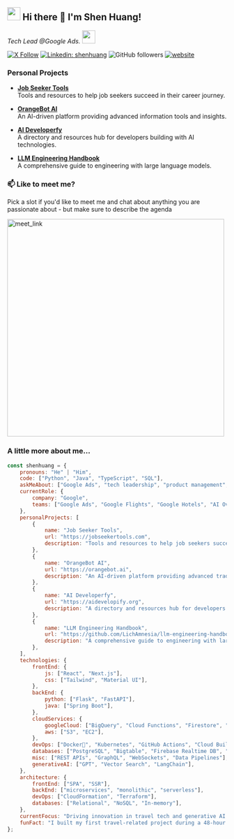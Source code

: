 ## <h2><img src="https://emojis.slackmojis.com/emojis/images/1531849430/4246/blob-sunglasses.gif?1531849430" width="30"/> Hi there 👋 I'm Shen Huang!

<p><em>Tech Lead @Google Ads. <img src="https://media.giphy.com/media/WUlplcMpOCEmTGBtBW/giphy.gif" width="30"> 
</em></p>

[![X Follow](https://img.shields.io/twitter/follow/misteranmol?label=Follow)](https://x.com/intent/follow?screen_name=shenhuang_)
[![Linkedin: shenhuang](https://img.shields.io/badge/-anmol-blue?style=flat-square&logo=Linkedin&logoColor=white&link=https://www.linkedin.com/in/lichamnesia/)](https://www.linkedin.com/in/lichamnesia/)
![GitHub followers](https://img.shields.io/github/followers/LichAmnesia?label=Follow&style=social)
[![website](https://img.shields.io/badge/Website-46a2f1.svg?&style=flat-square&logo=Google-Chrome&logoColor=white&link=https://alwa.info/)](https://alwa.info/)

### Personal Projects
- [**Job Seeker Tools**](https://jobseekertools.com)  
  Tools and resources to help job seekers succeed in their career journey.

- [**OrangeBot AI**](https://orangebot.ai)  
  An AI-driven platform providing advanced information tools and insights.

- [**AI Developerfy**](https://aidevelopify.org)  
  A directory and resources hub for developers building with AI technologies.

- [**LLM Engineering Handbook**](https://github.com/LichAmnesia/llm-engineering-handbook)  
  A comprehensive guide to engineering with large language models.

  
### 📫 Like to meet me?

Pick a slot if you'd like to meet me and chat about anything you are passionate about - but make sure to describe the agenda

<a href="https://calendly.com/me-alwa" target="_blank"><img width="498" alt="meet_link" src="https://user-images.githubusercontent.com/15426564/144297439-f530f383-e73e-41e0-9914-a9b7d3f432e5.png"></a>


### A little more about me...  

```javascript
const shenhuang = {
    pronouns: "He" | "Him",
    code: ["Python", "Java", "TypeScript", "SQL"],
    askMeAbout: ["Google Ads", "tech leadership", "product management", "travel tech", "generative AI"],
    currentRole: {
        company: "Google",
        teams: ["Google Ads", "Google Flights", "Google Hotels", "AI Overview"],
    },
    personalProjects: [
        {
            name: "Job Seeker Tools",
            url: "https://jobseekertools.com",
            description: "Tools and resources to help job seekers succeed in their career journey.",
        },
        {
            name: "OrangeBot AI",
            url: "https://orangebot.ai",
            description: "An AI-driven platform providing advanced trading tools and insights.",
        },
        {
            name: "AI Developerfy",
            url: "https://aidevelopify.org",
            description: "A directory and resources hub for developers building with AI technologies.",
        },
        {
            name: "LLM Engineering Handbook",
            url: "https://github.com/LichAmnesia/llm-engineering-handbook",
            description: "A comprehensive guide to engineering with large language models.",
        },
    ],
    technologies: {
        frontEnd: {
            js: ["React", "Next.js"],
            css: ["Tailwind", "Material UI"],
        },
        backEnd: {
            python: ["Flask", "FastAPI"],
            java: ["Spring Boot"],
        },
        cloudServices: {
            googleCloud: ["BigQuery", "Cloud Functions", "Firestore", "Cloud Run", "Pub/Sub"],
            aws: ["S3", "EC2"],
        },
        devOps: ["Docker🐳", "Kubernetes", "GitHub Actions", "Cloud Build"],
        databases: ["PostgreSQL", "Bigtable", "Firebase Realtime DB", "redis"],
        misc: ["REST APIs", "GraphQL", "WebSockets", "Data Pipelines"],
        generativeAI: ["GPT", "Vector Search", "LangChain"],
    },
    architecture: {
        frontEnd: ["SPA", "SSR"],
        backEnd: ["microservices", "monolithic", "serverless"],
        devOps: ["CloudFormation", "Terraform"],
        databases: ["Relational", "NoSQL", "In-memory"],
    },
    currentFocus: "Driving innovation in travel tech and generative AI solutions.",
    funFact: "I built my first travel-related project during a 48-hour hackathon, and it’s been my passion ever since!",
};
```
